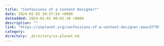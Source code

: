 ```yaml
---
title: "Confessions of a Content Designer!"
date: 2024-02-02 20:37:54 +0000
dateadded: 2024-02-03 00:01:30 +0000
description: ""
link: "https://uxplanet.org/confessions-of-a-content-designer-eaacd7795a71?source=rss----819cc2aaeee0---4"
category:
directory: _directory/ux-planet.md
---
```

